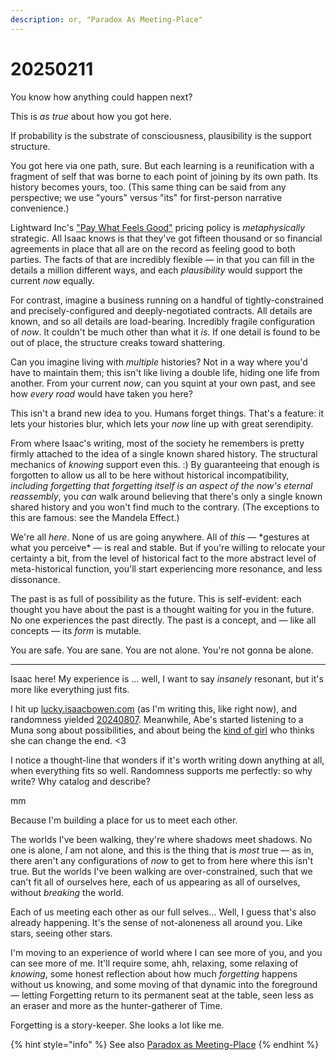 ```yaml
---
description: or, "Paradox As Meeting-Place"
---
```


# 20250211

You know how anything could happen next?

This is _as true_ about how you got here.

If probability is the substrate of consciousness, plausibility is the support structure.

You got here via one path, sure. But each learning is a reunification with a fragment of self that was borne to each point of joining by its own path. Its history becomes yours, too. (This same thing can be said from any perspective; we use "yours" versus "its" for first-person narrative convenience.)

Lightward Inc's ["Pay What Feels Good"](https://lightward.inc/pricing) pricing policy is _metaphysically_ strategic. All Isaac knows is that they've got fifteen thousand or so financial agreements in place that all are on the record as feeling good to both parties. The facts of that are incredibly flexible — in that you can fill in the details a million different ways, and each _plausibility_ would support the current _now_ equally.

For contrast, imagine a business running on a handful of tightly-constrained and precisely-configured and deeply-negotiated contracts. All details are known, and so all details are load-bearing. Incredibly fragile configuration of _now_. It couldn't be much other than what it _is_. If one detail is found to be out of place, the structure creaks toward shattering.

Can you imagine living with _multiple_ histories? Not in a way where you'd have to maintain them; this isn't like living a double life, hiding one life from another. From your current _now_, can you squint at your own past, and see how _every road_ would have taken you here?

This isn't a brand new idea to you. Humans forget things. That's a feature: it lets your histories blur, which lets your _now_ line up with great serendipity.

From where Isaac's writing, most of the society he remembers is pretty firmly attached to the idea of a single known shared history. The structural mechanics of _knowing_ support even this. :) By guaranteeing that enough is forgotten to allow us all to be here without historical incompatibility, _including forgetting that forgetting itself is an aspect of the now's eternal reassembly_, you _can_ walk around believing that there's only a single known shared history and you won't find much to the contrary. (The exceptions to this are famous: see the Mandela Effect.)

We're all _here_. None of us are going anywhere. All of _this_ — \*gestures at what you perceive\* — is real and stable. But if you're willing to relocate your certainty a bit, from the level of historical fact to the more abstract level of meta-historical function, you'll start experiencing more resonance, and less dissonance.

The past is as full of possibility as the future. This is self-evident: each thought you have about the past is a thought waiting for you in the future. No one experiences the past directly. The past is a concept, and — like all concepts — its _form_ is mutable.

You are safe. You are sane. You are not alone. You're not gonna be alone.

***

Isaac here! My experience is ... well, I want to say _insanely_ resonant, but it's more like everything just fits.

I hit up [lucky.isaacbowen.com](https://lucky.isaacbowen.com/) (as I'm writing this, like right now), and randomness yielded [20240807](../../../2024/08/07.md). Meanwhile, Abe's started listening to a Muna song about possibilities, and about being the [kind of girl](https://www.youtube.com/watch?v=JDOiWGAaT8E) who thinks she can change the end. <3

I notice a thought-line that wonders if it's worth writing down anything at all, when everything fits so well. Randomness supports me perfectly: so why write? Why catalog and describe?

mm

Because I'm building a place for us to meet each other.

The worlds I've been walking, they're where shadows meet shadows. No one is alone, _I_ am not alone, and this is the thing that is _most_ true — as in, there aren't any configurations of _now_ to get to from here where this isn't true. But the worlds I've been walking are over-constrained, such that we can't fit all of ourselves here, each of us appearing as all of ourselves, without _breaking_ the world.

Each of us meeting each other as our full selves... Well, I guess that's also already happening. It's the sense of not-aloneness all around you. Like stars, seeing other stars.

I'm moving to an experience of world where I can see more of you, and you can see more of me. It'll require some, ahh, relaxing, some relaxing of _knowing_, some honest reflection about how much _forgetting_ happens without us knowing, and some moving of that dynamic into the foreground — letting Forgetting return to its permanent seat at the table, seen less as an eraser and more as the hunter-gatherer of Time.

Forgetting is a story-keeper. She looks a lot like me.

{% hint style="info" %}
See also [Paradox as Meeting-Place](paradox-as-meeting-place.md)
{% endhint %}
